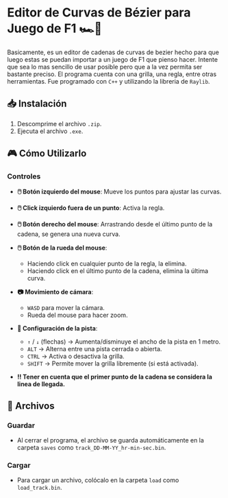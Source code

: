 # Editor de Curvas de Bézier para Juego de F1 🏎️🏁
Basicamente, es un editor de cadenas de curvas de bezier hecho para que luego estas se puedan importar a un juego de F1 que pienso hacer. Intente que sea lo mas sencillo de usar posible pero que a la vez permita ser bastante preciso. El programa cuenta con una grilla, una regla, entre otras herramientas. Fue programado con `C++` y utilizando la libreria de `Raylib`.


## 📥 Instalación
1. Descomprime el archivo `.zip`.
2. Ejecuta el archivo `.exe`.


## 🎮 Cómo Utilizarlo

### **Controles**
- **🖱️ Botón izquierdo del mouse**: Mueve los puntos para ajustar las curvas.
- **🖱️ Click izquierdo fuera de un punto**: Activa la regla.
- **🖱️ Botón derecho del mouse**: Arrastrando desde el último punto de la cadena, se genera una nueva curva.
- **🖱️ Botón de la rueda del mouse**:  
  - Haciendo click en cualquier punto de la regla, la elimina.  
  - Haciendo click en el último punto de la cadena, elimina la última curva.

- **📷 Movimiento de cámara**:
  - `WASD` para mover la cámara.
  - Rueda del mouse para hacer zoom.

- **🚧 Configuración de la pista**:
  - `↑` / `↓` (flechas) → Aumenta/disminuye el ancho de la pista en 1 metro.
  - `ALT` → Alterna entre una pista cerrada o abierta.
  - `CTRL` → Activa o desactiva la grilla.
  - `SHIFT` → Permite mover la grilla libremente (si está activada).

- **‼️ Tener en cuenta que el primer punto de la cadena se considera la linea de llegada.**

## 📁 Archivos
### Guardar 
- Al cerrar el programa, el archivo se guarda automáticamente en la carpeta `saves` como `track_DD-MM-YY_hr-min-sec.bin`.
### Cargar 
- Para cargar un archivo, colócalo en la carpeta `load` como `load_track.bin`.
